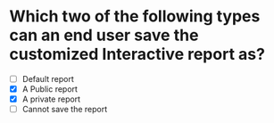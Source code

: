 # Which two of the following types can an end user save the customized Interactive report as?

- [ ] Default report
- [x] A Public report
- [x] A private report
- [ ] Cannot save the report